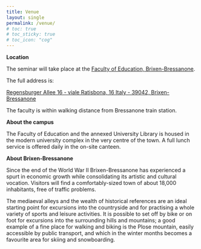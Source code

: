 ```yaml
---
title: Venue
layout: single
permalink: /venue/
# toc: true
# toc_sticky: true
# toc_icon: "cog"
---
```

**Location**

The seminar will take place at the [Faculty of Education, Brixen-Bressanone](https://www.unibz.it/en/applicants/the-three-campuses/brixen-bressanone/).

The full address is:

[Regensburger Allee 16 - viale Ratisbona, 16
Italy - 39042, Brixen-Bressanone](https://maps.app.goo.gl/3nkBUX4geAmBePMr9)

The faculty is within walking distance from Bressanone train station.

**About the campus**

The Faculty of Education and the annexed University Library is housed in the modern university complex in the very centre of the town. A full lunch service is offered daily in the on-site canteen.

**About Brixen-Bressanone**

Since the end of the World War II Brixen-Bressanone has experienced a spurt in economic growth while consolidating its artistic and cultural vocation. Visitors will find a comfortably-sized town of about 18,000 inhabitants, free of traffic problems.

The mediaeval alleys and the wealth of historical references are an ideal starting point for excursions into the countryside and for practising a whole variety of sports and leisure activities. It is possible to set off by bike or on foot for excursions into the surrounding hills and mountains; a good example of a fine place for walking and biking is the Plose mountain, easily accessible by public transport, and which in the winter months becomes a favourite area for skiing and snowboarding.

